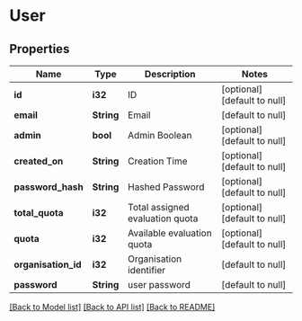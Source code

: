 # User

## Properties
Name | Type | Description | Notes
------------ | ------------- | ------------- | -------------
**id** | **i32** | ID | [optional] [default to null]
**email** | **String** | Email | [default to null]
**admin** | **bool** | Admin Boolean | [optional] [default to null]
**created_on** | **String** | Creation Time | [optional] [default to null]
**password_hash** | **String** | Hashed Password | [optional] [default to null]
**total_quota** | **i32** | Total assigned evaluation quota | [optional] [default to null]
**quota** | **i32** | Available evaluation quota | [optional] [default to null]
**organisation_id** | **i32** | Organisation identifier | [default to null]
**password** | **String** | user password | [default to null]

[[Back to Model list]](../README.md#documentation-for-models) [[Back to API list]](../README.md#documentation-for-api-endpoints) [[Back to README]](../README.md)


